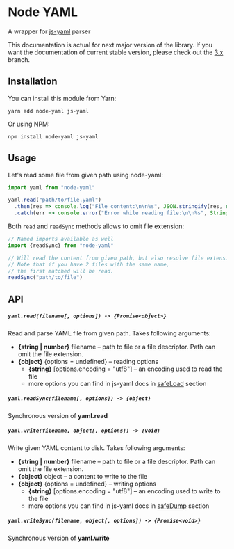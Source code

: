 # Node YAML

A wrapper for [js-yaml](https://github.com/nodeca/js-yaml) parser

This documentation is actual for next major version of the library.
If you want the documentation of current stable version, please check out the [3.x](https://github.com/octet-stream/node-yaml/tree/3.x) branch.

## Installation

You can install this module from Yarn:

```
yarn add node-yaml js-yaml
```

Or using NPM:

```
npm install node-yaml js-yaml
```

## Usage

Let's read some file from given path using node-yaml:

```js
import yaml from "node-yaml"

yaml.read("path/to/file.yaml")
  .then(res => console.log("File content:\n\n%s", JSON.stringify(res, null, 2)))
  .catch(err => console.error("Error while reading file:\n\n%s", String(err)))
```

Both `read` and `readSync` methods allows to omit file extension:

```js
// Named imports available as well
import {readSync} from "node-yaml"

// Will read the content from given path, but also resolve file extension
// Note that if you have 2 files with the same name,
// the first matched will be read.
readSync("path/to/file")
```

## API

##### `yaml.read(filename[, options]) -> {Promise<object>}`

Read and parse YAML file from given path. Takes following arguments:

- **{string | number}** filename – path to file or a file descriptor. Path can omit the file extension.
- **{object}** {options = undefined} – reading options
  + **{string}** [options.encoding = "utf8"] – an encoding used to read the file
  + more options you can find in js-yaml docs in [safeLoad](https://github.com/nodeca/js-yaml#safeload-string---options-) section

##### `yaml.readSync(filename[, options]) -> {object}`

Synchronous version of **yaml.read**

##### `yaml.write(filename, object[, options]) -> {void}`

Write given YAML content to disk. Takes following arguments:

- **{string | number}** filename – path to file or a file descriptor. Path can omit the file extension.
- **{object}** object – a content to write to the file
- **{object}** {options = undefined} – writing options
  + **{string}** [options.encoding = "utf8"] – an encoding used to write to the file
  + more options you can find in js-yaml docs in [safeDump](https://github.com/nodeca/js-yaml#safedump-object---options-) section

##### `yaml.writeSync(filename, object[, options]) -> {Promise<void>}`

Synchronous version of **yaml.write**
